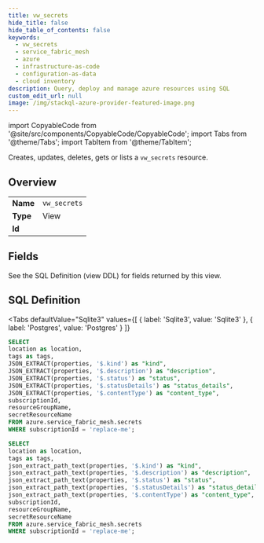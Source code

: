 ```yaml
--- 
title: vw_secrets
hide_title: false
hide_table_of_contents: false
keywords:
  - vw_secrets
  - service_fabric_mesh
  - azure
  - infrastructure-as-code
  - configuration-as-data
  - cloud inventory
description: Query, deploy and manage azure resources using SQL
custom_edit_url: null
image: /img/stackql-azure-provider-featured-image.png
---
```


import CopyableCode from '@site/src/components/CopyableCode/CopyableCode';
import Tabs from '@theme/Tabs';
import TabItem from '@theme/TabItem';

Creates, updates, deletes, gets or lists a <code>vw_secrets</code> resource.

## Overview
<table><tbody>
<tr><td><b>Name</b></td><td><code>vw_secrets</code></td></tr>
<tr><td><b>Type</b></td><td>View</td></tr>
<tr><td><b>Id</b></td><td><CopyableCode code="azure.service_fabric_mesh.vw_secrets" /></td></tr>
</tbody></table>

## Fields

See the SQL Definition (view DDL) for fields returned by this view.

## SQL Definition

<Tabs
defaultValue="Sqlite3"
values={[
{ label: 'Sqlite3', value: 'Sqlite3' },
{ label: 'Postgres', value: 'Postgres' }
]}
>
<TabItem value="Sqlite3">

```sql
SELECT
location as location,
tags as tags,
JSON_EXTRACT(properties, '$.kind') as "kind",
JSON_EXTRACT(properties, '$.description') as "description",
JSON_EXTRACT(properties, '$.status') as "status",
JSON_EXTRACT(properties, '$.statusDetails') as "status_details",
JSON_EXTRACT(properties, '$.contentType') as "content_type",
subscriptionId,
resourceGroupName,
secretResourceName
FROM azure.service_fabric_mesh.secrets
WHERE subscriptionId = 'replace-me';
```

</TabItem>
<TabItem value="Postgres">

```sql
SELECT
location as location,
tags as tags,
json_extract_path_text(properties, '$.kind') as "kind",
json_extract_path_text(properties, '$.description') as "description",
json_extract_path_text(properties, '$.status') as "status",
json_extract_path_text(properties, '$.statusDetails') as "status_details",
json_extract_path_text(properties, '$.contentType') as "content_type",
subscriptionId,
resourceGroupName,
secretResourceName
FROM azure.service_fabric_mesh.secrets
WHERE subscriptionId = 'replace-me';
```

</TabItem>
</Tabs>
